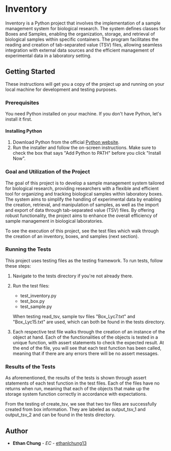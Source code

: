 
# Inventory

Inventory is a Python project that involves the implementation of a sample management system for biological research. The system defines classes for Boxes and Samples, enabling the organization, storage, and retrieval of biological samples within specific containers. The program facilitates the reading and creation of tab-separated value (TSV) files, allowing seamless integration with external data sources and the efficient management of experimental data in a laboratory setting.

## Getting Started

These instructions will get you a copy of the project up and running on your local machine for development and testing purposes.

### Prerequisites

You need Python installed on your machine. If you don't have Python, let's install it first.

#### Installing Python

1. Download Python from the official [Python website](https://www.python.org/downloads/).
2. Run the installer and follow the on-screen instructions. Make sure to check the box that says "Add Python to PATH" before you click "Install Now".

### Goal and Utilization of the Project

The goal of this project is to develop a sample management system tailored for biological research, providing researchers with a flexible and efficient tool for organizing and tracking biological samples within laboratory boxes. The system aims to simplify the handling of experimental data by enabling the creation, retrieval, and manipulation of samples, as well as the import and export of data through tab-separated value (TSV) files. By offering robust functionality, the project aims to enhance the overall efficiency of sample management in biological laboratories.

To see the execution of this project, see the test files which walk through the creation of an inventory, boxes, and samples (next section).

### Running the Tests

This project uses testing files as the testing framework. To run tests, follow these steps:

1. Navigate to the tests directory if you're not already there.

2. Run the test files:

   - test_inventory.py
   - test_box.py
   - test_sample.py
   
   When testing read_tsv, sample tsv files "Box_Lyc7.txt" and "Box_Lyc15.txt" are used, which can both be found in the tests directory.
   
3. Each respective test file walks through the creation of an instance of the object at hand. Each of the functionalities of the objects is tested in a unique function, with assert statements to check the expected result. At the end of the file, you will see that each test function has been called, meaning that if there are any errors there will be no assert messages.

### Results of the Tests

As aforementioned, the results of the tests is shown through  assert statements of each test function in the test files. Each of the files have no returns when run, meaning that each of the objects that make up the storage system function correctly in accordance with expectations.

From the testing of create_tsv, we see that two tsv files are successfully created from box information. They are labeled as output_tsv_1 and output_tsv_2 and can be found in the tests directory. 

## Author

* **Ethan Chung** - *EC* - [ethanlchung13](https://github.com/ethanlchung13)
